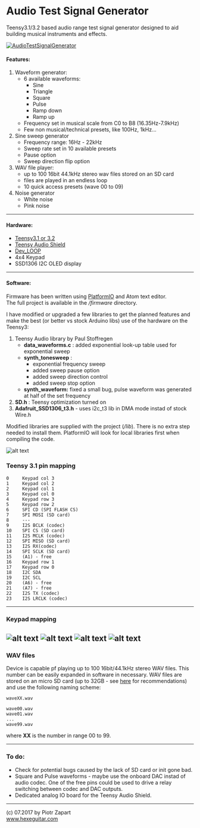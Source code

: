 Audio Test Signal Generator
========

Teensy3.1/3.2 based audio range test signal generator designed to aid building musical instruments and effects.    

[![AudioTestSignalGenerator](http://img.youtube.com/vi/fiGgEgc5klA/0.jpg)](http://www.youtube.com/watch?v=fiGgEgc5klA)

#### Features:  
1. Waveform generator:
    * 6 available waveforms:
        - Sine
        - Triangle
        - Square
        - Pulse
        - Ramp down
        - Ramp up
    * Frequency set in musical scale from C0 to B8 (16.35Hz-7.9kHz)
    * Few non musical/technical presets, like 100Hz, 1kHz...
2. Sine sweep generator
    * Frequency range: 16Hz - 22kHz
    * Sweep rate set in 10 available presets
    * Pause option
    * Sweep direction flip option
3. WAV file player:
    * up to 100 16bit 44.1kHz stereo wav files stored on an SD card
    * files are played in an endless loop
    * 10 quick access presets (wave 00 to 09)
4. Noise generator
    * White noise
    * Pink noise  
------
#### Hardware:  
* [Teensy3.1 or 3.2](https://www.pjrc.com/store/teensy32.html)  
* [Teensy Audio Shield](https://www.pjrc.com/store/teensy3_audio.html)  
* [Dev_LOOP](http://www.hexeguitar.com/diy/utility/devloop)   
* 4x4 Keypad
* SSD1306 I2C OLED display
------
#### Software:  
Firmware has been written using [PlatformIO](http://platformio.org/) and Atom text editor.  
The full project is available in the */firmware* directory.  

I have modified or upgraded a few libraries to get the planned features and make the best (or better vs stock Arduino libs) use of the hardware on the Teensy3:
1. Teensy Audio library by Paul Stoffregen
    - **data_waveforms.c** : added exponential look-up table used for exponential sweep
    - **synth_tonesweep** :
        * exponential frequency sweep
        * added sweep pause option
        * added sweep direction control
        * added sweep stop option
    - **synth_waveform:**   fixed a small bug, pulse waveform was generated at half of the set frequency
2. **SD.h** : Teensy optimization turned on
3. **Adafruit_SSD1306_t3.h** - uses i2c_t3 lib in DMA mode instad of stock Wire.h

Modified libraries are supplied with the project (*/lib*). There is no extra step needed to install them. PlatformIO will look for local libraries first when compiling the code.

![alt text][pic5]

### Teensy 3.1 pin mapping
```
0     Keypad col 3
1     Keypad col 2
2     Keypad col 1
3     Keypad col 0
4     Keypad row 3
5     Keypad row 2
6     SPI CD (SPI FLASH CS)
7     SPI MOSI (SD card)
8     ---
9     I2S BCLK (codec)
10    SPI CS (SD card)
11    I2S MCLK (codec)
12    SPI MISO (SD card)
13    I2S RX(codec)
14    SPI SCLK (SD card)
15    (A1) - free
16    Keypad row 1
17    Keypad row 0
18    I2C SDA
19    I2C SCL
20    (A6) - free
21    (A7) - free
22    I2S TX (codec)
23    I2S LRCLK (codec)
```
------
### Keypad mapping
![alt text][pic1]
![alt text][pic2]
![alt text][pic3]
![alt text][pic4]
------
### WAV files
Device is capable pf playing up to 100 16bit/44.1kHz stereo WAV files. This number can be easily expanded in software in necessary. WAV files are stored on an micro SD card (up to 32GB - see [here](https://www.pjrc.com/store/teensy3_audio.html) for recommendations) and use the following naming scheme:

```
waveXX.wav

wave00.wav
wave01.wav
...
wave99.wav
```
where **XX** is the number in range 00 to 99.  

------

### To do:
- Check for potential bugs caused by the lack of SD card or init gone bad.
- Square and Pulse waveforms - maybe use the onboard DAC instad of audio codec. One of the free pins could be used to drive a relay switching between codec and DAC outputs.
- Dedicated analog IO board for the Teensy Audio Shield.

------
(c) 07.2017 by Piotr Zapart  
www.hexeguitar.com

[pic1]: pics/WaveGen_keypad.png "WaveformGenerator"

[pic2]: pics/SinSweep_keypad.png "SinSweepGenerator"
[pic3]: pics/WavPlay_keypad.png "WavPlayer"
[pic4]: pics/NoiseGen_keypad.png "NoiseGenerator"
[pic5]: pics/block_diag.png "BlockDiagram"
